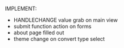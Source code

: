 IMPLEMENT:
-   HANDLECHANGE value grab on main view
-   submit function action on forms
-   about page filled out
-   theme change on convert type select